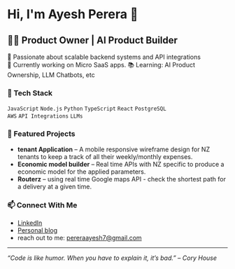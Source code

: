 # Hi, I'm Ayesh Perera 👋  
## 👨‍💻 Product Owner | AI Product Builder  

🌟 Passionate about scalable backend systems and API integrations  
🚀 Currently working on Micro SaaS apps. 
📚 Learning: AI Product Ownership, LLM Chatbots, etc 

### 🧰 Tech Stack  
`JavaScript` `Node.js` `Python` `TypeScript` `React` `PostgreSQL`  
`AWS` `API Integrations` `LLMs`  

### 🚀 Featured Projects  
- **tenant Application** – A mobile responsive wireframe design for NZ tenants to keep a track of all their weekly/monthly expenses.  
- **Economic model builder** – Real time APIs with NZ specific to produce a economic model for the applied parameters.
- **Routerz** – using real time Google maps API - check the shortest path for a delivery at a given time. 

### 📫 Connect With Me  
- [LinkedIn](https://www.linkedin.com/in/ayeshperera/)  
- [Personal blog](https://nz-business-analysis.blogspot.com/)
- reach out to me: pereraayesh7@gmail.com

---

_“Code is like humor. When you have to explain it, it’s bad.” – Cory House_
